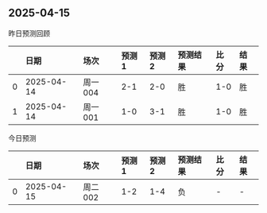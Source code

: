 

 ## 2025-04-15

昨日预测回顾

|    | 日期         | 场次    | 预测1   | 预测2   | 预测结果   | 比分   | 结果   |
|---:|:-----------|:------|:------|:------|:-------|:-----|:-----|
|  0 | 2025-04-14 | 周一004 | 2-1   | 2-0   | 胜      | 1-0  | 胜    |
|  1 | 2025-04-14 | 周一001 | 1-0   | 3-1   | 胜      | 1-0  | 胜    |

今日预测

|    | 日期         | 场次    | 预测1   | 预测2   | 预测结果   | 比分   | 结果   |
|---:|:-----------|:------|:------|:------|:-------|:-----|:-----|
|  0 | 2025-04-15 | 周二002 | 1-2   | 1-4   | 负      | -    | -    |